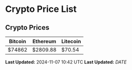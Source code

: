 # Crypto Price List

## Crypto Prices
| Bitcoin | Ethereum | Litecoin |
| ------- | -------- | -------- |
| $74862 | $2809.88 | $70.54 |
**Last Updated:** 2024-11-07 10:42 UTC
**Last Updated:** $DATE$
